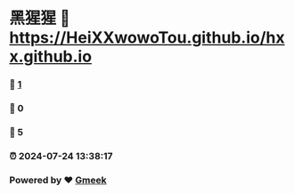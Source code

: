 # 黑猩猩 :link: https://HeiXXwowoTou.github.io/hxx.github.io 
### :page_facing_up: [1](https://HeiXXwowoTou.github.io/hxx.github.io/tag.html) 
### :speech_balloon: 0 
### :hibiscus: 5 
### :alarm_clock: 2024-07-24 13:38:17 
### Powered by :heart: [Gmeek](https://github.com/Meekdai/Gmeek)
